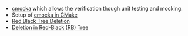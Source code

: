* [cmocka](https://cmocka.org) which allows the verification though unit testing and mocking.
* Setup of [cmocka in CMake](https://github.com/OlivierLDff/cmocka-cmake-example)
* [Red Black Tree Deletion](https://www.youtube.com/watch?v=CTvfzU_uNKE)
* [Deletion in Red-Black (RB) Tree](https://medium.com/analytics-vidhya/deletion-in-red-black-rb-tree-92301e1474ea)